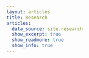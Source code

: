 ```yaml
---
layout: articles
title: Research
articles:
  data_source: site.research
  show_excerpt: true
  show_readmore: true
  show_info: true
---
```

